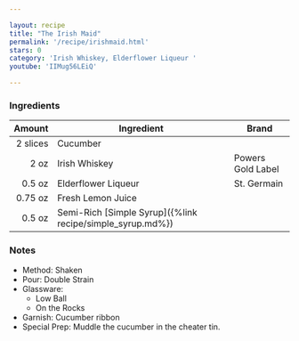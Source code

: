 ```yaml
---

layout: recipe
title: "The Irish Maid"
permalink: '/recipe/irishmaid.html'
stars: 0
category: 'Irish Whiskey, Elderflower Liqueur '
youtube: 'IIMug56LEiQ'

---
```


### Ingredients

| Amount  | Ingredient               | Brand                  |
| -------: | --------------------------------------------------------- | ----------------- |
| 2 slices | Cucumber                                                  |
|     2 oz | Irish Whiskey                                             | Powers Gold Label |
|   0.5 oz | Elderflower Liqueur                                       | St. Germain       |
|  0.75 oz | Fresh Lemon Juice                                         |
|   0.5 oz | Semi-Rich [Simple Syrup]({%link recipe/simple_syrup.md%}) |

### Notes

- Method: Shaken
- Pour: Double Strain
- Glassware: 
    - Low Ball
    - On the Rocks
- Garnish: Cucumber ribbon
- Special Prep: Muddle the cucumber in the cheater tin.

